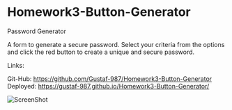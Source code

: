 # Homework3-Button-Generator
Password Generator

A form to generate a secure password. Select your criteria from the options and click the red button to create a unique and secure password.


Links: 

Git-Hub: https://github.com/Gustaf-987/Homework3-Button-Generator
Deployed: https://gustaf-987.github.io/Homework3-Button-Generator/

![ScreenShot](https://github.com/Gustaf-987/Homework3-Button-Generator/blob/main/Assets/Screenshot.png)

